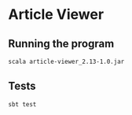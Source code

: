 # Article Viewer

## Running the program

```bash
scala article-viewer_2.13-1.0.jar
```

## Tests

```bash
sbt test
```

